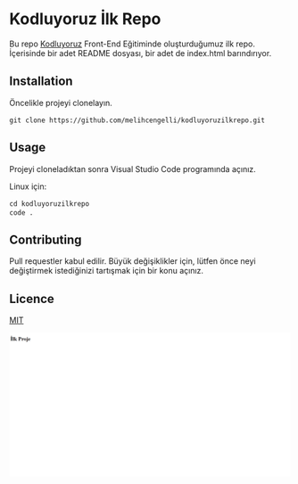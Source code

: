 # Kodluyoruz İlk Repo



Bu repo [Kodluyoruz](https://www.kodluyoruz.org) Front-End Eğitiminde oluşturduğumuz ilk repo. İçerisinde bir adet README dosyası, bir adet de index.html barındırıyor.

## Installation



Öncelikle projeyi clonelayın. 

```
git clone https://github.com/melihcengelli/kodluyoruzilkrepo.git
```

## Usage



Projeyi cloneladıktan sonra Visual Studio Code programında açınız.

Linux için:

```
cd kodluyoruzilkrepo
code .
```

## Contributing



Pull requestler kabul edilir. Büyük değişiklikler için, lütfen önce neyi değiştirmek istediğinizi tartışmak için bir konu açınız.

## Licence


[MIT](https://choosealicense.com/licenses/mit/)

![Proje](proje.png/)
